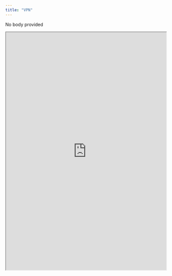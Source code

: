 ```yaml
---
title: "VPN"
---
```


No body provided
<iframe height="750" width="100%" src="https://ewelton.github.io/ktest/wiki.html#VPN"></iframe>
